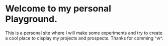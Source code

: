 # Welcome to my personal Playground.
This is a personal site where I will make some experiments and try to create a cool place to display my projects and prospects. Thanks for comming ^w^.
